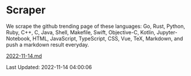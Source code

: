 # Scraper

We scrape the github trending page of these languages: Go, Rust, Python, Ruby, C++, C, Java, Shell, Makefile, Swift, Objective-C, Kotlin, Jupyter-Notebook, HTML, JavaScript, TypeScript, CSS, Vue, TeX, Markdown, and push a markdown result everyday.

[2022-11-14.md](https://github.com/yangwenmai/github-trending-backup/blob/master/2022-11-14.md)

Last Updated: 2022-11-14 04:00:06